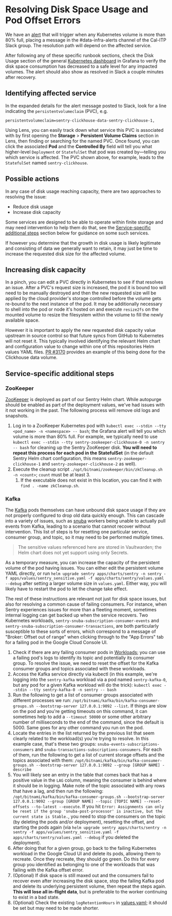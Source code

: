 # Resolving Disk Space Usage and Pod Offset Errors

We have an [alert](https://monitoring.calitp.org/alerting/grafana/Geo72Nf4z/view) that will trigger when any Kubernetes volume is more than 80% full, placing a message in the #data-infra-alerts channel of the Cal-ITP Slack group. The resolution path will depend on the affected service.

After following any of these specific runbook sections, check the Disk Usage section of the general [Kubernetes dashboard](https://monitoring.calitp.org/d/oWe9aYxmk/1-kubernetes-deployment-statefulset-daemonset-metrics) in Grafana to verify the disk space consumption has decreased to a safe level for any impacted volumes. The alert should also show as resolved in Slack a couple minutes after recovery.

## Identifying affected service

In the expanded details for the alert message posted to Slack, look for a line indicating the `persistentvolumeclaim` (PVC), e.g.

```console
persistentvolumeclaim=sentry-clickhouse-data-sentry-clickhouse-1,
```

Using Lens, you can easily track down what service this PVC is associated with by first opening the **Storage** > **Persistent Volume Claims** section in Lens, then finding or searching for the named PVC. Once found, you can click the associated **Pod** and the **Controlled By** field will tell you what higher-level `Deployment` or `StatefulSet` that pod was created by—telling you which service is affected. The PVC shown above, for example, leads to the `StatefulSet` named `sentry-clickhouse`.

## Possible actions

In any case of disk usage reaching capacity, there are two approaches to resolving the issue:

- Reduce disk usage
- Increase disk capacity

Some services are designed to be able to operate within finite storage and may need intervention to help them do that, see the [Service-specific additional steps](#service-specific-additional-steps) section below for guidance on some such services.

If however you determine that the growth in disk usage is likely legitimate and consisting of data we generally want to retain, it may just be time to increase the requested disk size for the affected volume.

## Increasing disk capacity

In a pinch, you can edit a PVC directly in Kubernetes to see if that resolves an issue. After a PVC's request size is increased, the pod it is bound too will need to be manually destroyed and then the new requested size will be applied by the cloud provider's storage controlled before the volume gets re-bound to the next instance of the pod. It may be additionally necessary to shell into the pod or node it's hosted on and execute `resize2fs` on the mounted volume to resize the filesystem within the volume to fill the newly available space.

However it is important to apply the new requested disk capacity value upstream in source control so that future syncs from GitHub to Kubernetes will not reset it. This typically involved identifying the relevant Helm chart and configuration value to change within one of this repositories Helm values YAML files. [PR #3170](https://github.com/cal-itp/data-infra/pull/3170) provides an example of this being done for the Clickhouse data volume.

## Service-specific additional steps

### ZooKeeper

[ZooKeeper](https://zookeeper.apache.org/) is deployed as part of our Sentry Helm chart. While autopurge should be enabled as part of the deployment values, we've had issues with it not working in the past. The following process will remove old logs and snapshots.

1. Log in to a ZooKeeper Kubernetes pod with `kubectl exec --stdin --tty <pod_name> -n <namespace> -- bash`; the Grafana alert will tell you which volume is more than 80% full. For example, we typically need to use `kubectl exec --stdin --tty sentry-zookeeper-clickhouse-0 -n sentry -- bash` for cleaning up the Sentry ZooKeeper disk. **You will need to repeat this process for each pod in the StatefulSet** (in the default Sentry Helm chart configuration, this means `sentry-zookeeper-clickhouse-1` and `sentry-zookeeper-clickhouse-2` as well).
2. Execute the cleanup script `./opt/bitnami/zookeeper/bin/zkCleanup.sh -n <count>`; `count` must be at least 3.
   1. If the executable does not exist in this location, you can find it with `find . -name zkCleanup.sh`.

### Kafka

The [Kafka](https://kafka.apache.org/) pods themselves can have unbound disk space usage if they are not properly configured to drop old data quickly enough. This can cascade into a variety of issues, such as [snuba](https://getsentry.github.io/snuba/architecture/overview.html) workers being unable to actually pull events from Kafka, leading to a scenario that cannot recover without intervention. This list of steps is for resetting one particular service, consumer group, and topic, so it may need to be performed multiple times.

> The sensitive values referenced here are stored in Vaultwarden; the Helm chart does not yet support using only Secrets.

As a temporary measure, you can increase the capacity of the persistent volume of the pod having issues. You can either edit the persistent volume YAML directly, or run `helm upgrade sentry apps/charts/sentry -n sentry -f apps/values/sentry_sensitive.yaml -f apps/charts/sentry/values.yaml --debug` after setting a larger volume size in `values.yaml`. Either way, you will likely have to restart the pod to let the change take effect.

The rest of these instructions are relevant not just for disk space issues, but also for resolving a common cause of failing consumers. For instance, when Sentry experiences issues for more than a fleeting moment, sometimes internal logging can get backed up when the service recovers. Two Kubernetes workloads, `sentry-snuba-subscription-consumer-events` and `sentry-snuba-subscription-consumer-transactions`, are both particularly susceptible to these sorts of errors, which correspond to a message of "Broker: Offset out of range" when clicking through to the "App Errors" tab for a failing pod in the Google Cloud Console UI.

1. Check if there are any failing consumer pods in [Workloads](https://console.cloud.google.com/kubernetes/workload?project=cal-itp-data-infra); you can use a failing pod's logs to identify its topic and potentially its consumer group. To resolve the issue, we need to reset the offset for the Kafka consumer groups and topics associated with these workloads.
2. Access the Kafka service directly via kubectl (in this example, we're logging into the `sentry-kafka` workload via a pod named `sentry-kafka-0`, but any pod for a given Kafka workload will do the trick): `kubectl exec --stdin --tty sentry-kafka-0 -n sentry -- bash`
3. Run the following to get a list of consumer groups associated with different processes we run: `/opt/bitnami/kafka/bin/kafka-consumer-groups.sh --bootstrap-server 127.0.0.1:9092 --list`. If things are slow on the pod and you're getting timeouts on this command, it can sometimes help to add a `--timeout 50000` or some other arbitrary number of milliseconds to the end of the command, since the default is 5000. Same goes for any other command you run on the pod.
4. Locate the entries in the list returned by the previous list that seem clearly related to the workload(s) you're trying to resolve. In this example case, that's these two groups: `snuba-events-subscriptions-consumers` and `snuba-transactions-subscriptions-consumers`. For each of them, run the following to get a list of current storage offsets and the topics associated with them: `/opt/bitnami/kafka/bin/kafka-consumer-groups.sh --bootstrap-server 127.0.0.1:9092 --group [GROUP NAME] -describe`
5. You will likely see an entry in the table that comes back that has a positive value in the `LAG` column, meaning the consumer is behind where it should be in logging. Make note of the topic associated with any rows that have a lag, and then run the following: `/opt/bitnami/kafka/bin/kafka-consumer-groups.sh --bootstrap-server 127.0.0.1:9092 --group [GROUP NAME] --topic [TOPIC NAME] --reset-offsets --to-latest --execute`. If you hit `Error: Assignments can only be reset if the group 'snuba-post-processor' is inactive, but the current state is Stable.`, you need to stop the consumers on the topic (by deleting the pods and/or deployment), resetting the offset, and starting the pods again (via `helm upgrade sentry apps/charts/sentry -n sentry -f apps/values/sentry_sensitive.yaml -f apps/charts/sentry/values.yaml --debug` if you deleted the deployment).
6. After doing that for a given group, go back to the failing Kubernetes workload in the Google Cloud UI and delete its pods, allowing them to recreate. Once they recreate, they should go green. Do this for every group you identified as belonging to one of the workloads that was failing with the Kafka offset error.
7. (Optional) If disk space is still maxed out and the consumers fail to recover even after increasing the disk space, stop the failing Kafka pod and delete its underlying persistent volume, then repeat the steps again. **This will lose all in-flight data**, but is preferable to the worker continuing to exist in a bad state.
8. (Optional) Check the existing `logRetentionHours` in [values.yaml](../../kubernetes/apps/charts/sentry/values.yaml); it should be set but may need to be made shorter.
